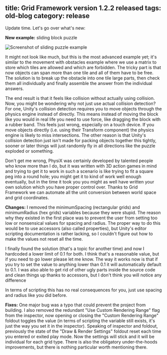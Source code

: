title: Grid Framework version 1.2.2 released
tags: old-blog
category: release
---

Update time. Let's go over what's new:

**New example:** sliding block puzzle

![Screenshot of sliding puzzle example](sliding-puzzle.png)

It might not look like much, but this is the most advanced example yet; it's
similar to the movement with obstacles example where we use a matrix to store
which tiles are allowed and which are forbidden. The tricky part is that now
objects can span more than one tile and all of them have to be free. The
solution is to break up the obstacle into one tile large parts, then check them
all individually and finally assemble the answer from the individual answers.

The end result is that it feels like collision without actually using
collision. Now, you might be wondering why not just use actual collision
detection? For one, Unity's collision detection requires you to move objects
through the physics engine instead of directly. This means instead of moving
the block like you would in real life you need to use force, like dragging the
block with a rubber band. This feels just wrong, especially on a touch device.
If you move objects directly (i.e. using their Transform component) the physics
engine is likely to miss intersections. The other reason is that Unity's
collision detection just isn't made for packing objects together this tightly,
sooner or later things will just randomly  fly in all directions like the
puzzle exploded or something.

Don't get me wrong, PhysiX was certainly developed by talented people who know
more than I do, but it was written with 3D action games in mind and trying to
get it to work in such a scenario is like trying to fit a square peg into a
round hole; you might get it to kind of work well enough eventually, but in the
time it took you you might as well have written your own solution which you
have proper control over. Thanks to Grid Framework we can automate all the unit
conversion between world space and grid coordinates.

**Changes:** I removed the minimumSpacing (rectangular grids) and minimumRadius
(hex grids) variables because they were stupid. The reason why they existed in
the first place was to prevent the user from setting too low or nonsensical
values for spacing and radius. The proper way to do this would be to use
accessors (also called properties), but Unity's editor scripting documentation
is rather lacking, so I couldn't figure out how to make the values not reset
all the time.

I finally found the solution (that's a topic for another time) and now I
hardcoded a lower limit of 0.1 for both. I think that's a reasonable value, but
if you need to go lower please let me know. The way it works now is that if you
try to set the value to anything lower than 0.1 it will automatically default
to 0.1. I was also able to get rid of other ugly parts inside the source code
and clean things up thanks to accessors, but I don't think you will notice any
difference

In terms of scripting this has no real consequences for you, just use spacing
and radius like you did before.

**Fixes:** One major bug was a typo that could prevent the project from
building. I also removed the redundant "Use Custom Rendering Range" flag from
the inspector, now opening or closing the "Custom Rendering Range" foldout
toggles the value (in terms of scripting the variable still exists, it's just
the way you set it in the inspector). Speaking of inspector and foldout,
previously the state of the "Draw & Render Settings" foldout reset each time
you entered or exited play mode. Now the settings will stick and it will be
individual for each grid type. There is also the obligatory under-the-hoods
improvements, but there is nothing particular worth mentioning there.

